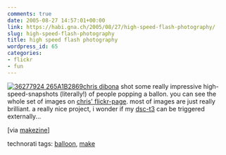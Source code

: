 ```yaml
---
comments: true
date: 2005-08-27 14:57:01+00:00
link: https://habi.gna.ch/2005/08/27/high-speed-flash-photography/
slug: high-speed-flash-photography
title: high speed flash photography
wordpress_id: 65
categories:
- flickr
- fun
---
```



[![ 36277924 265A1B2869](https://habi.gna.ch/blog/images/_36277924_265a1b2869-tm.jpg)](https://habi.gna.ch/blog/images/_36277924_265a1b2869.jpg)[chris dibona](http://egofood.blogspot.com/2005/08/high-speed-flash-photography-at-foo.html) shot some really impressive high-speed-snapshots (literally!) of people popping a ballon. you can see the whole set of images on [chris' flickr-page](https://www.flickr.com/photos/cdibona/sets/801894/). most of images are just really brilliant. a really nice project, i wonder if my [dsc-t3](https://amazon.de/exec/obidos/redirect?tag=habignach-20%26link_code=xm2%26camp=2025%26creative=165953%26path=http://www.amazon.de/gp/redirect.html%253fASIN=B0002Z7X9O%2526tag=habignach-20%2526lcode=xm2%2526cID=2025%2526ccmID=165953%2526location=/o/ASIN/B0002Z7X9O%25253FSubscriptionId=02ZH6J1W0649DTNS6002) can be triggered externally...



[via [makezine](http://www.makezine.com/blog/archive/2005/08/high_speed_flas_1.html?CMP=OTC-0D6B48984890)]





technorati tags: [balloon](http://www.technorati.com/tag/balloon), [make](http://www.technorati.com/tag/make)
